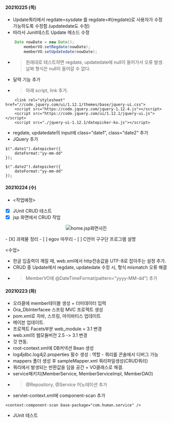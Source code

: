 #### 20210225 (목)
- Update쿼리에서 regdate=sysdate 를 regdate=#{regdate}로 사용자가 수정 가능하도록 수정함.(updatedate도 수정)
- 따라서 Junit테스트 Update 메소드 수정

```java
	Date nowDate = new Date();
		memberVO.setRegdate(nowDate);
		memberVO.setUpdatedate(nowDate);
```
- > 원래대로 테스트하면 regdate, updatedate에 null이 들어가서 오류 발생. 날짜 형식은 null이 들어갈 수 없다.
- 달력 기능 추가
- > 아래 script, link 추가.

```
	<link rel="stylesheet" href="//code.jquery.com/ui/1.12.1/themes/base/jquery-ui.css">
	<script src="https://code.jquery.com/jquery-1.12.4.js"></script>
	<script src="https://code.jquery.com/ui/1.12.1/jquery-ui.js"></script>
	<script src="./jquery-ui-1.12.1/datepicker-ko.js"></script>
```
- regdate, updatedate의 input에 class="date1", class="date2" 추가
- JQuery 추가

```
$(".date1").datepicker({
	dateFormat:"yy-mm-dd"
});

$(".date2").datepicker({
	dateFormat:"yy-mm-dd"
});
```

#### 20210224 (수)
- <작업예정>
- [x] JUnit CRUD 테스트
- [X] jsp 화면에서 CRUD 작업
<p align="center">
<img  src="https://user-images.githubusercontent.com/63999784/108972078-4d744600-76c6-11eb-9e30-c58e7f3f18a1.PNG" alt="home.jsp화면사진">
</p>
- [X] 과제물 정리
- [ ] egov 마무리
- [ ] C언어 구구단 프로그램 설명

<수업>
- 한글 입출력이 깨질 때, web.xml에서 http전송값을 UTF-8로 잡아주는 설정 추가.
- CRUD 중 Update에서 regdate, updatedate 수정 시, 형식 mismatch 오류 해결
- > MemberVO에  @DateTimeFormat(pattern="yyyy-MM-dd") 추가

#### 20210223 (화)
- 오라클에 member테이블 생성 + 더미데이터 입력
- Ora_DbInterfacee 스프링 MVC 프로젝트 생성
- pom.xml로 자바, 스프링, 마이바티스 업데이트 
- 메이븐 업데이트.
- 프로젝트 Facets부분 web_module = 3.1 변경
- web.xml의 웹모듈버전 2.5 -> 3.1 변경
- 깃 연동.
- root-context.xml에 DB커넥션 Bean 생성
- log4jdbc.log4j2.properties 필수 생성 : 역할 - 쿼리를 콘솔에서 디버그 가능
- mappers 폴더 생성 후 sampleMapper.xml 쿼리파일생성(CRUD쿼리)
- 쿼리에서 발생되는 반환값을 담을 공간 = VO클래스로 해결.
- service패키지(MemberService, MemberServiceImpl, MemberDAO)
- > @Repository, @Service 어노테이션 추가
- servlet-context.xml에 component-scan 추가

```
<context:component-scan base-package="com.human.service" />
```
- JUnit 테스트 
